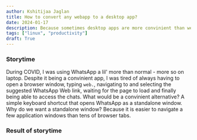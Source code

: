 ```yaml
---
author: Kshitijaa Jaglan
title: How to convert any webapp to a desktop app?
date: 2024-01-17
description: Because sometimes desktop apps are more convinient than webapps
tags: ["linux", "productivity"]
draft: True
---
```


### Storytime
During COVID, I was using WhatsApp a lil' more than normal - more so on laptop. Despite it being a convinient app, I was tired of always having to open a browser window, typing `web.`, navigating to and selecting the suggested WhatsApp Web link, waiting for the page to load and finally being able to access the chats. What would be a convinient alternative? A simple keyboard shortcut that opens WhatsApp as a standalone window. Why do we want a standalone window? Because it is easier to navigate a few application windows than tens of browser tabs.

### Result of storytime